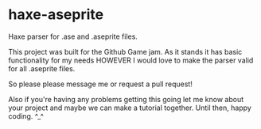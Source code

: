 # haxe-aseprite
Haxe parser for .ase and .aseprite files.

This project was built for the Github Game jam. As it stands it has basic functionality for my needs HOWEVER I would love to make the parser valid for all .aseprite files.

So please please message me or request a pull request!

Also if you're having any problems getting this going let me know about your project and maybe we can make a tutorial together. Until then, happy coding. ^_^